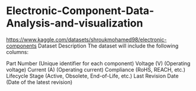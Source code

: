 # Electronic-Component-Data-Analysis-and-visualization

https://www.kaggle.com/datasets/shroukmohamed98/electronic-components 
Dataset Description
The dataset will include the following columns:

Part Number (Unique identifier for each component)
Voltage (V) (Operating voltage)
Current (A) (Operating current)
Compliance (RoHS, REACH, etc.)
Lifecycle Stage (Active, Obsolete, End-of-Life, etc.)
Last Revision Date (Date of the latest revision)
